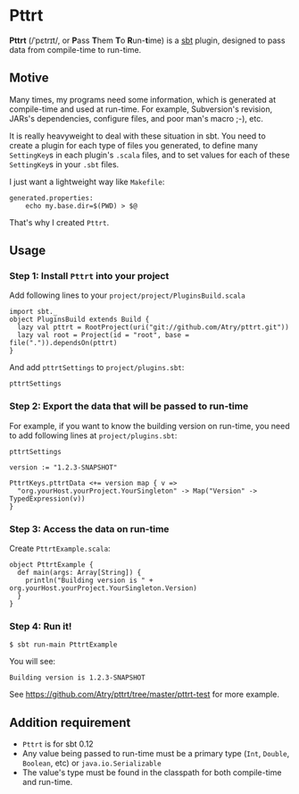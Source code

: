 # Pttrt

**Pttrt** (/ˈpɛtrɪt/, or **P**ass **T**hem **T**o **R**un-**t**ime) is a [sbt](http://www.scala-sbt.org/) plugin,
designed to pass data from compile-time to run-time.

## Motive

Many times, my programs need some information, which is generated at compile-time and used at run-time.
For example, Subversion's revision, JARs's dependencies, configure files, and poor man's macro ;-), etc.

It is really heavyweight to deal with these situation in sbt.
You need to create a plugin for each type of files you generated,
to define many `SettingKey`s in each plugin's `.scala` files,
and to set values for each of these `SettingKey`s in your `.sbt` files.

I just want a lightweight way like `Makefile`:

    generated.properties:
    	echo my.base.dir=$(PWD) > $@

That's why I created `Pttrt`.

## Usage

### Step 1: Install `Pttrt` into your project

Add following lines to your `project/project/PluginsBuild.scala`

    import sbt._
    object PluginsBuild extends Build {
      lazy val pttrt = RootProject(uri("git://github.com/Atry/pttrt.git"))
      lazy val root = Project(id = "root", base = file(".")).dependsOn(pttrt)
    }

And add `pttrtSettings` to `project/plugins.sbt`:

    pttrtSettings

### Step 2: Export the data that will be passed to run-time

For example, if you want to know the building version on run-time,
you need to add following lines at `project/plugins.sbt`:

    pttrtSettings
    
    version := "1.2.3-SNAPSHOT"
    
    PttrtKeys.pttrtData <+= version map { v =>
      "org.yourHost.yourProject.YourSingleton" -> Map("Version" -> TypedExpression(v))
    }

### Step 3: Access the data on run-time

Create `PttrtExample.scala`:

    object PttrtExample {
      def main(args: Array[String]) {
        println("Building version is " + org.yourHost.yourProject.YourSingleton.Version)
      }
    }

### Step 4: Run it!

    $ sbt run-main PttrtExample

You will see:

    Building version is 1.2.3-SNAPSHOT

See https://github.com/Atry/pttrt/tree/master/pttrt-test for more example.

## Addition requirement

 * `Pttrt` is for sbt 0.12
 * Any value being passed to run-time must be a primary type (`Int`, `Double`, `Boolean`, etc) or `java.io.Serializable`
 * The value's type must be found in the classpath for both compile-time and run-time.